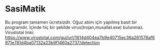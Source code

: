 # SasiMatik
Bu program tamamen ücretsizdir.
Oğuz abim için yapılmış basit bir programdır.
İçinde hiç bir şekilde virus(trojan,musallat.exe) bulunmaz.
Virustotal linki: https://www.virustotal.com/gui/url/1614d404ea7b9e40715ec36a261578af6971e781d4ba07132a23b9f1460a2737/detection


